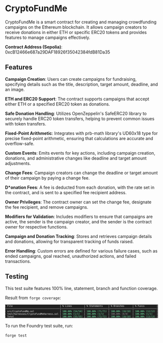 # CryptoFundMe

CryptoFundMe is a smart contract for creating and managing crowdfunding campaigns on the Ethereum blockchain. It allows campaign creators to receive donations in either ETH or specific ERC20 tokens and provides features to manage campaigns effectively.

**Contract Address (Sepolia)**: 0xcB12466e687a29DAF18926f35042384fdB81Da35

## Features
**Campaign Creation**: Users can create campaigns for fundraising, specifying details such as the title, description, target amount, deadline, and an image.

**ETH and ERC20 Support**: The contract supports campaigns that accept either ETH or a specified ERC20 token as donations.

**Safe Donation Handling**: Utilizes OpenZeppelin's SafeERC20 library to securely handle ERC20 token transfers, helping to prevent common issues with token transfers.

**Fixed-Point Arithmetic**: Integrates with prb-math library's UD60x18 type for precise fixed-point arithmetic, ensuring that calculations are accurate and overflow-safe.

**Custom Events**: Emits events for key actions, including campaign creation, donations, and administrative changes like deadline and target amount adjustments.

**Change Fees**: Campaign creators can change the deadline or target amount of their campaign by paying a change fee.

**D*onation Fees**: A fee is deducted from each donation, with the rate set in the contract, and is sent to a specified fee recipient address.

**Owner Privileges**: The contract owner can set the change fee, designate the fee recipient, and remove campaigns.

**Modifiers for Validation**: Includes modifiers to ensure that campaigns are active, the sender is the campaign creator, and the sender is the contract owner for respective functions.

**Campaign and Donation Tracking**: Stores and retrieves campaign details and donations, allowing for transparent tracking of funds raised.

**Error Handling**: Custom errors are defined for various failure cases, such as ended campaigns, goal reached, unauthorized actions, and failed transactions.

## Testing

This test suite features 100% line, statement, branch and function coverage.

Result from `forge coverage`:

![Test Coverage](media/coverage.png)

To run the Foundry test suite, run:

`forge test`